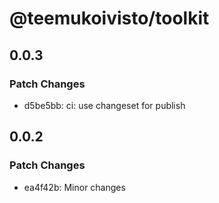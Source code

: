 # @teemukoivisto/toolkit

## 0.0.3

### Patch Changes

- d5be5bb: ci: use changeset for publish

## 0.0.2

### Patch Changes

- ea4f42b: Minor changes
